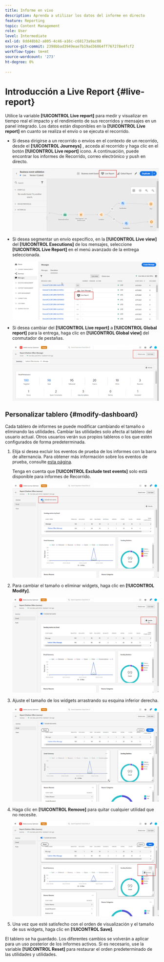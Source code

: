 ```yaml
---
title: Informe en vivo
description: Aprenda a utilizar los datos del informe en directo
feature: Reporting
topic: Content Management
role: User
level: Intermediate
exl-id: 8dd48bb2-a805-4c46-a16c-c68173a9ac08
source-git-commit: 2398bbad3949eae7b19ad36064ff767278e4fcf2
workflow-type: tm+mt
source-wordcount: '273'
ht-degree: 0%

---
```


# Introducción a Live Report {#live-report}

Utilice la variable **[!UICONTROL Live report]** para medir y visualizar en tiempo real el impacto y el rendimiento de sus recorridos y mensajes en un panel integrado.
Los datos están disponibles en la **[!UICONTROL Live report]** en cuanto se realiza el envío o se ejecuta el recorrido.

* Si desea dirigirse a un recorrido o envíos en el contexto de un recorrido, desde el **[!UICONTROL Journeys]** , acceda al recorrido y haga clic en el botón **[!UICONTROL Live report]** icono. A continuación, puede encontrar los informes de Recorrido, correo electrónico y push en directo.

   ![](assets/report_journey.png)

* Si desea segmentar un envío específico, en la **[!UICONTROL Live view]** del **[!UICONTROL Executions]** de los mensajes, seleccione **[!UICONTROL Live Report]** en el menú avanzado de la entrega seleccionada.

   ![](assets/report_2.png)

* Si desea cambiar del **[!UICONTROL Live report]** a **[!UICONTROL Global report]** para la entrega, haga clic en **[!UICONTROL Global view]** del conmutador de pestañas.

   ![](assets/report_3.png)

## Personalizar tablero {#modify-dashboard}

Cada tablero de informes se puede modificar cambiando el tamaño o eliminando las utilidades. Cambiar las utilidades solo afecta al tablero del usuario actual. Otros usuarios verán sus propios tableros o los que estén configurados de forma predeterminada.

1. Elija si desea excluir los eventos de prueba de los informes con la barra de alternancia. Para obtener más información sobre los eventos de prueba, consulte [esta página](../building-journeys/testing-the-journey.md).

   Tenga en cuenta que **[!UICONTROL Exclude test events]** solo está disponible para informes de Recorrido.

   ![](assets/report_modify_6.png)

1. Para cambiar el tamaño o eliminar widgets, haga clic en **[!UICONTROL Modify]**.

   ![](assets/report_modify_7.png)

1. Ajuste el tamaño de los widgets arrastrando su esquina inferior derecha.

   ![](assets/report_modify_8.png)

1. Haga clic en **[!UICONTROL Remove]** para quitar cualquier utilidad que no necesite.

   ![](assets/report_modify_9.png)

1. Una vez que esté satisfecho con el orden de visualización y el tamaño de sus widgets, haga clic en **[!UICONTROL Save]**.

El tablero se ha guardado. Los diferentes cambios se volverán a aplicar para un uso posterior de los informes activos. Si es necesario, use la variable **[!UICONTROL Reset]** para restaurar el orden predeterminado de las utilidades y utilidades.
